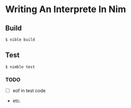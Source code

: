 # Writing An Interprete In Nim

## Build

`$ nible build`

## Test

`$ nimble test`

### TODO

- [ ] eof in test code
- etc.
